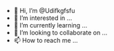 - 👋 Hi, I’m @Udifkgfsfu
- 👀 I’m interested in ...
- 🌱 I’m currently learning ...
- 💞️ I’m looking to collaborate on ...
- 📫 How to reach me ...

<!---
Udifkgfsfu/Udifkgfsfu is a ✨ special ✨ repository because its `README.md` (this file) appears on your GitHub profile.
You can click the Preview link to take a look at your changes.
--->
